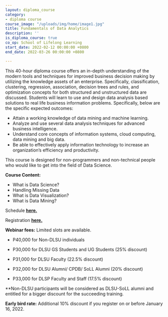 ```yaml
---
layout: diploma_course
category:
- diploma course
course_image: "/uploads/img/home/image1.jpg"
title: Fundamentals of Data Analytics
description: ''
is_diploma_course: true
co_op: School of Lifelong Learning
start_date: 2022-02-12 00:00:00 +0800
end_date: 2022-03-26 00:00:00 +0800

---
```

This 40-hour diploma course offers an in-depth understanding of the modern tools and techniques for improved business decision making by utilizing the knowledge assets of an enterprise. Specifically, classification, clustering, regression, association, decision trees and rules, and optimization concepts for both structured and unstructured data are discussed. Students will learn to use and design data analysis based solutions to real life business information problems. Specifically, below are the specific expected outcomes:

* Attain a working knowledge of data mining and machine learning.
* Analyze and use several data analysis techniques for advanced business intelligence.
* Understand core concepts of information systems, cloud computing, data mining and big data.
* Be able to effectively apply information technology to increase an organization’s efficiency and productivity.

This course is designed for non-programmers and non-technical people who would like to get into the field of Data Science.

**Course Content:**

* What is Data Science?
* Handling Missing Data
* What is Data Visualization?
* What is Data Mining?

Schedule [**here.**](https://bit.ly/FunDataAnalytics2022)

Registration [**here.**](https://forms.gle/DR5CqghZVSVHy8YH6)

**Webinar fees:** Limited slots are available.

* P40,000 for Non-DLSU individuals


* P30,000 for DLSU GS Students and UG Students (25% discount)


* P31,000 for DLSU Faculty (22.5% discount)


* P32,000 for DLSU Alumni/ CPDB/ SoLL Alumni (20% discount)
* P33,000 for DLSP Faculty and Staff (17.5% discount)

\**Non-DLSU participants will be considered as DLSU-SoLL alumni and entitled for a bigger discount for the succeeding training.

**Early bird rate:** Additional 10% discount if you register on or before January 16, 2022.